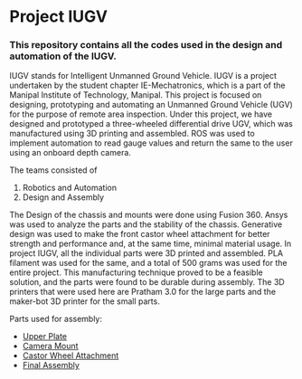 # Project IUGV

### This repository contains all the codes used in the design and automation of the IUGV.

IUGV stands for Intelligent Unmanned Ground Vehicle. IUGV is a project undertaken by the student chapter IE-Mechatronics, which is a part of the Manipal Institute of Technology, Manipal. This project is focused on designing, prototyping and automating an Unmanned Ground Vehicle (UGV) for the purpose of remote area inspection. Under this project, we have designed and prototyped a three-wheeled differential drive UGV, which was manufactured using 3D printing and assembled. ROS was used to implement automation to read gauge values and return the same to the user using an onboard depth camera.

The teams consisted of 
1. Robotics and Automation
2. Design and Assembly

The Design of the chassis and mounts were done using Fusion 360. Ansys was used to analyze the parts and the stability of the chassis. Generative design was used to make the front castor wheel attachment for better strength and performance and, at the same time, minimal material usage. In project IUGV, all the individual parts were 3D printed and assembled. PLA filament was used for the same, and a total of 500 grams was used for the entire project. This manufacturing technique proved to be a feasible solution, and the parts were found to be durable during assembly. The 3D printers that were used here are Pratham 3.0 for the large parts and the maker-bot 3D printer for the small parts. 

Parts used for assembly:
* [Upper Plate](https://a360.co/3rWMzri) 
* [Camera Mount](https://a360.co/47fhjnv)
* [Castor Wheel Attachment](https://a360.co/3DFNBue)
* [Final Assembly](https://a360.co/3vsTIhY)
